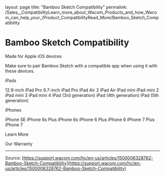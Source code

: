 layout: page
title: "Bamboo Sketch Compatibility"
permalink: /Sales__CompatibilityLearn_more_about_Wacom_Products_and_how_Wacom_can_help_your_/Product_CompatibilityRead_More/Bamboo_Sketch_Compatibility

# Bamboo Sketch Compatibility

Made for Apple iOS devices


Make sure to pair Bamboo Sketch with a compatible app when using it with these devices.


iPads

12.9-inch iPad Pro
9.7-inch iPad Pro
iPad Air 2
iPad Air
iPad mini
iPad mini 2
iPad mini 3
iPad mini 4
iPad (3rd generation)
iPad (4th generation)
iPad (5th generation)



iPhones

iPhone SE
iPhone 6s Plus
iPhone 6s
iPhone 6 Plus
iPhone 6
iPhone 7 Plus
iPhone 7



Learn More


Our Warranty

---
Source: [https://support.wacom.com/hc/en-us/articles/1500006328762-Bamboo-Sketch-Compatibility](https://support.wacom.com/hc/en-us/articles/1500006328762-Bamboo-Sketch-Compatibility)
